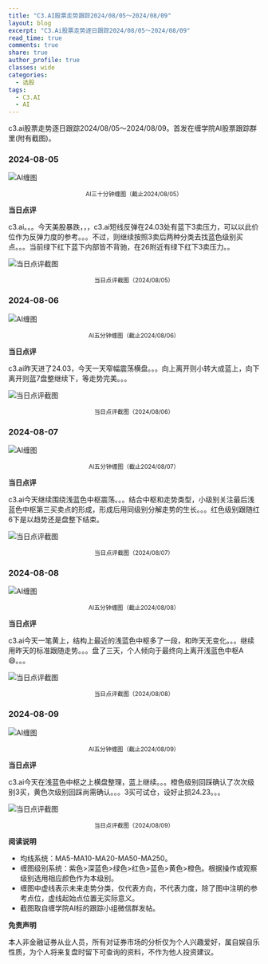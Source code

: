 ```yaml
---
title: "C3.AI股票走势跟踪2024/08/05～2024/08/09"
layout: blog
excerpt: "C3.Ai股票走势逐日跟踪2024/08/05～2024/08/09"
read_time: true
comments: true
share: true
author_profile: true
classes: wide
categories:
  - 选股
tags:
  - C3.AI
  - AI
---
```


c3.ai股票走势逐日跟踪2024/08/05～2024/08/09。首发在缠学院AI股票跟踪群里(附有截图)。

### 2024-08-05

![AI缠图](/assets/images/2024b/AI-20240805-m30-c.png)
<small><center>AI三十分钟缠图（截止2024/08/05）</center></small>

**当日点评**

c3.ai。。。今天美股暴跌，，，c3.ai短线反弹在24.03处有蓝下3卖压力，可以以此价位作为反弹力度的参考。。。不过，则继续按照3卖后两种分类去找蓝色级别买点。。。当前绿下红下蓝下内部皆不背驰，在26附近有绿下红下3卖压力。。

![当日点评截图](/assets/images/2024b/AI-20240805-comments-1.png)
<small><center>当日点评截图（2024/08/05）</center></small>

### 2024-08-06

![AI缠图](/assets/images/2024b/AI-20240806-m5-c.png)
<small><center>AI五分钟缠图（截止2024/08/06）</center></small>

**当日点评**

c3.ai昨天进了24.03，今天一天窄幅震荡横盘。。。向上离开则小转大成蓝上，向下离开则蓝7盘整继续下，等走势完美。。。

![当日点评截图](/assets/images/2024b/AI-20240806-comments-1.png)
<small><center>当日点评截图（2024/08/06）</center></small>

### 2024-08-07

![AI缠图](/assets/images/2024b/AI-20240807-m5-c.png)
<small><center>AI五分钟缠图（截止2024/08/07）</center></small>

**当日点评**

c3.ai今天继续围绕浅蓝色中枢震荡。。。结合中枢和走势类型，小级别关注最后浅蓝色中枢第三买卖点的形成，形成后用同级别分解走势的生长。。。红色级别跟随红6下是以趋势还是盘整下结束。

![当日点评截图](/assets/images/2024b/AI-20240807-comments-1.png)
<small><center>当日点评截图（2024/08/07）</center></small>

### 2024-08-08

![AI缠图](/assets/images/2024b/AI-20240808-m5-c.png)
<small><center>AI五分钟缠图（截止2024/08/08）</center></small>

**当日点评**

c3.ai今天一笔黄上，结构上最近的浅蓝色中枢多了一段，和昨天无变化。。。继续用昨天的标准跟随走势。。。盘了三天，个人倾向于最终向上离开浅蓝色中枢A😄。。。

![当日点评截图](/assets/images/2024b/AI-20240808-comments-1.png)
<small><center>当日点评截图（2024/08/08）</center></small>

### 2024-08-09

![AI缠图](/assets/images/2024b/AI-20240809-m5-c.png)
<small><center>AI五分钟缠图（截止2024/08/09）</center></small>

**当日点评**

c3.ai今天在浅蓝色中枢之上横盘整理，蓝上继续。。。橙色级别回踩确认了次次级别3买，黄色次级别回踩尚需确认。。。3买可试仓，设好止损24.23。。。

![当日点评截图](/assets/images/2024b/AI-20240809-comments-1.png)
<small><center>当日点评截图（2024/08/09）</center></small>

**阅读说明**

* 均线系统：MA5-MA10-MA20-MA50-MA250。
* 缠图级别系统：紫色>深蓝色>绿色>红色>蓝色>黄色>橙色。根据操作或观察级别选用相应颜色作为本级别。
* 缠图中虚线表示未来走势分类，仅代表方向，不代表力度，除了图中注明的参考点位，虚线起始点位置无实际意义。
* 截图取自缠学院AI标的跟踪小组微信群发帖。

**免责声明** 

本人非金融证券从业人员，所有对证券市场的分析仅为个人兴趣爱好，属自娱自乐性质，为个人将来复盘时留下可查询的资料，不作为他人投资建议。


